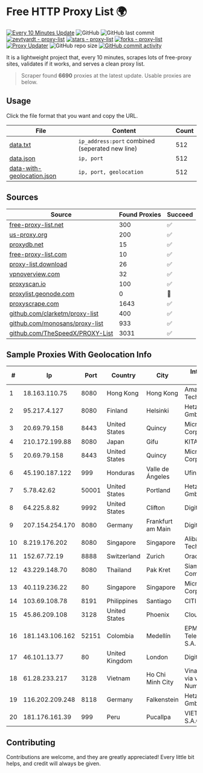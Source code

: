 
# Free HTTP Proxy List 🌍

[![Every 10 Minutes Update](https://github.com/mertguvencli/http-proxy-list/actions/workflows/main.yml/badge.svg?branch=main)](https://github.com/mertguvencli/http-proxy-list/actions/workflows/main.yml)
![GitHub](https://img.shields.io/github/license/mertguvencli/http-proxy-list)
![GitHub last commit](https://img.shields.io/github/last-commit/mertguvencli/http-proxy-list)
[![zevtyardt - proxy-list](https://img.shields.io/static/v1?label=zevtyardt&message=proxy-list&color=blue&logo=github)](https://github.com/zevtyardt/proxy-list "Go to GitHub repo")
[![stars - proxy-list](https://img.shields.io/github/stars/zevtyardt/proxy-list?style=social)](https://github.com/zevtyardt/proxy-list)
[![forks - proxy-list](https://img.shields.io/github/forks/zevtyardt/proxy-list?style=social)](https://github.com/zevtyardt/proxy-list)
[![Proxy Updater](https://github.com/zevtyardt/proxy-list/workflows/Proxy%20Updater/badge.svg)](https://github.com/zevtyardt/proxy-list/actions?query=workflow:"Proxy+Updater")
![GitHub repo size](https://img.shields.io/github/repo-size/zevtyardt/proxy-list)
[![GitHub commit activity](https://img.shields.io/github/commit-activity/m/zevtyardt/proxy-list?logo=commits)](https://github.com/zevtyardt/proxy-list/commits/main)

It is a lightweight project that, every 10 minutes, scrapes lots of free-proxy sites, validates if it works, and serves a clean proxy list.

> Scraper found **6690** proxies at the latest update. Usable proxies are below.

## Usage

Click the file format that you want and copy the URL.

|File|Content|Count|
|----|-------|-----|
|[data.txt](https://raw.githubusercontent.com/mertguvencli/http-proxy-list/main/proxy-list/data.txt)|`ip_address:port` combined (seperated new line)|512|
|[data.json](https://raw.githubusercontent.com/mertguvencli/http-proxy-list/main/proxy-list/data.json)|`ip, port`|512|
|[data-with-geolocation.json](https://raw.githubusercontent.com/mertguvencli/http-proxy-list/main/proxy-list/data-with-geolocation.json)|`ip, port, geolocation`|512|

## Sources

|Source|Found Proxies|Succeed|
|------|-------------|-------|
|[free-proxy-list.net](https://free-proxy-list.net)|300|✅|
|[us-proxy.org](https://www.us-proxy.org)|200|✅|
|[proxydb.net](http://proxydb.net)|15|✅|
|[free-proxy-list.com](https://free-proxy-list.com/?page=&port=&type%5B%5D=http&type%5B%5D=https&up_time=0&search=Search)|10|✅|
|[proxy-list.download](https://www.proxy-list.download/HTTP)|26|✅|
|[vpnoverview.com](https://vpnoverview.com/privacy/anonymous-browsing/free-proxy-servers)|32|✅|
|[proxyscan.io](https://www.proxyscan.io)|100|✅|
|[proxylist.geonode.com](https://proxylist.geonode.com/api/proxy-list?limit=300&page=1&sort_by=lastChecked&sort_type=desc&protocols=http,https)|0|🚫|
|[proxyscrape.com](https://api.proxyscrape.com/v2/?request=displayproxies&protocol=http&timeout=10000&country=all&ssl=all&anonymity=all)|1643|✅|
|[github.com/clarketm/proxy-list](https://raw.githubusercontent.com/clarketm/proxy-list/master/proxy-list-raw.txt)|400|✅|
|[github.com/monosans/proxy-list](https://raw.githubusercontent.com/monosans/proxy-list/main/proxies/http.txt)|933|✅|
|[github.com/TheSpeedX/PROXY-List](https://raw.githubusercontent.com/TheSpeedX/PROXY-List/master/http.txt)|3031|✅|


## Sample Proxies With Geolocation Info

|#|Ip|Port|Country|City|Internet Service Provider|
|-|--|----|-------|----|-------------------------|
|1|18.163.110.75|8080|Hong Kong|Hong Kong|Amazon Technologies Inc.|
|2|95.217.4.127|8080|Finland|Helsinki|Hetzner Online GmbH|
|3|20.69.79.158|8443|United States|Quincy|Microsoft Corporation|
|4|210.172.199.88|8080|Japan|Gifu|KITAGATA|
|5|20.69.79.158|8443|United States|Quincy|Microsoft Corporation|
|6|45.190.187.122|999|Honduras|Valle de Ángeles|Ufinet Panama S.A.|
|7|5.78.42.62|50001|United States|Portland|Hetzner Online GmbH|
|8|64.225.8.82|9992|United States|Clifton|DigitalOcean, LLC|
|9|207.154.254.170|8080|Germany|Frankfurt am Main|DigitalOcean, LLC|
|10|8.219.176.202|8080|Singapore|Singapore|Alibaba (US) Technology Co., Ltd.|
|11|152.67.72.19|8888|Switzerland|Zurich|Oracle Corporation|
|12|43.229.148.70|8080|Thailand|Pak Kret|Siamdata Communication Co.|
|13|40.119.236.22|80|Singapore|Singapore|Microsoft Corporation|
|14|103.69.108.78|8191|Philippines|Santiago|CITI Cableworld Inc.|
|15|45.86.209.108|3128|United States|Phoenix|Clouvider Limited|
|16|181.143.106.162|52151|Colombia|Medellín|EPM Telecomunicaciones S.A. E.S.P.|
|17|46.101.13.77|80|United Kingdom|London|DigitalOcean, LLC|
|18|61.28.233.217|3128|Vietnam|Ho Chi Minh City|Vinadata broadcast via vinagame AS Number|
|19|116.202.209.248|8118|Germany|Falkenstein|Hetzner Online GmbH|
|20|181.176.161.39|999|Peru|Pucallpa|VIETTEL PERÚ S.A.C.|



## Contributing

Contributions are welcome, and they are greatly appreciated! Every
little bit helps, and credit will always be given.

